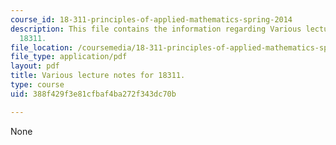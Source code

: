 ```yaml
---
course_id: 18-311-principles-of-applied-mathematics-spring-2014
description: This file contains the information regarding Various lecture notes for
  18311.
file_location: /coursemedia/18-311-principles-of-applied-mathematics-spring-2014/388f429f3e81cfbaf4ba272f343dc70b_MIT18_311S14_VarLecNotes.pdf
file_type: application/pdf
layout: pdf
title: Various lecture notes for 18311.
type: course
uid: 388f429f3e81cfbaf4ba272f343dc70b

---
```

None